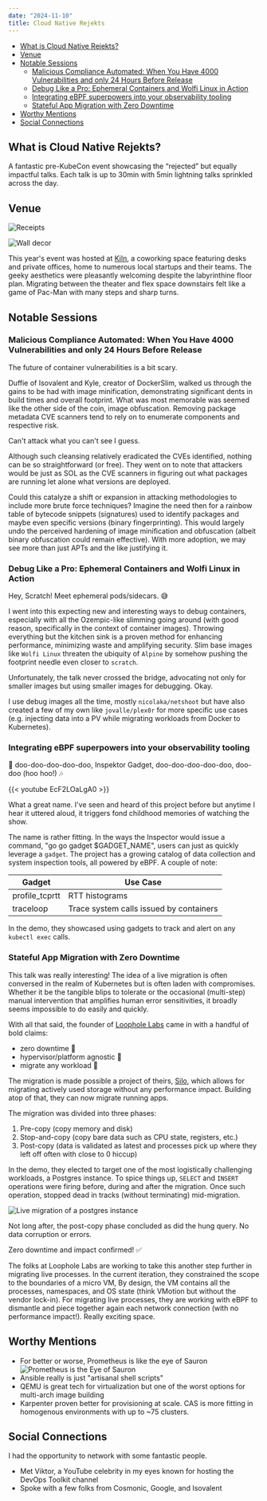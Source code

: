 ```yaml
---
date: "2024-11-10"
title: Cloud Native Rejekts
---
```


- [What is Cloud Native Rejekts?](#what-is-cloud-native-rejekts)
- [Venue](#venue)
- [Notable Sessions](#notable-sessions)
  - [Malicious Compliance Automated: When You Have 4000 Vulnerabilities and only 24 Hours Before Release](#malicious-compliance-automated-when-you-have-4000-vulnerabilities-and-only-24-hours-before-release)
  - [Debug Like a Pro: Ephemeral Containers and Wolfi Linux in Action](#debug-like-a-pro-ephemeral-containers-and-wolfi-linux-in-action)
  - [Integrating eBPF superpowers into your observability tooling](#integrating-ebpf-superpowers-into-your-observability-tooling)
  - [Stateful App Migration with Zero Downtime](#stateful-app-migration-with-zero-downtime)
- [Worthy Mentions](#worthy-mentions)
- [Social Connections](#social-connections)

## What is Cloud Native Rejekts?

A fantastic pre-KubeCon event showcasing the “rejected” but equally impactful talks. Each talk is up to 30min with 5min
lightning talks sprinkled across the day.

## Venue

![Receipts](/images/kubecon-salt-lake-city/jay-the-rejekt.JPG)

![Wall decor](/images/kubecon-salt-lake-city/kiln-decor.JPG)

This year's event was hosted at [Kiln](https://maps.app.goo.gl/dWFEufoh9drCqRRP9), a coworking space featuring desks and
private offices, home to numerous local startups and their teams. The geeky aesthetics were pleasantly welcoming despite
the labyrinthine floor plan. Migrating between the theater and flex space downstairs felt like a game of Pac-Man with
many steps and sharp turns.

## Notable Sessions

### Malicious Compliance Automated: When You Have 4000 Vulnerabilities and only 24 Hours Before Release

The future of container vulnerabilities is a bit scary.

Duffie of Isovalent and Kyle, creator of DockerSlim, walked us through the gains to be had with image minification,
demonstrating significant dents in build times and overall footprint. What was most memorable was seemed like the other
side of the coin, image obfuscation. Removing package metadata CVE scanners tend to rely on to enumerate components and
respective risk.

Can't attack what you can't see I guess.

Although such cleansing relatively eradicated the CVEs identified,
nothing can be so straightforward (or free). They went on to note that attackers would be just as SOL as the CVE scanners
in figuring out what packages are running let alone what versions are deployed.

Could this catalyze a shift or expansion in attacking methodologies to include more brute force techniques? Imagine the
need then for a rainbow table of bytecode snippets (signatures) used to identify packages and maybe even specific versions
(binary fingerprinting). This would largely undo the perceived hardening of image minification and obfuscation (albeit
binary obfuscation could remain effective). With more adoption, we may see more than just APTs and the like justifying it.

### Debug Like a Pro: Ephemeral Containers and Wolfi Linux in Action

Hey, Scratch! Meet ephemeral pods/sidecars. 😅

I went into this expecting new and interesting ways to debug containers, especially with all the Ozempic-like slimming
going around (with good reason, specifically in the context of container images). Throwing everything but the kitchen sink
is a proven method for enhancing performance, minimizing waste and amplifying security. Slim base images like `Wolfi Linux`
threaten the ubiquity of `Alpine` by somehow pushing the footprint needle even closer to `scratch`.

Unfortunately, the talk never crossed the bridge, advocating not only for smaller images but using smaller images for
debugging. Okay.

I use debug images all the time, mostly `nicolaka/netshoot` but have also created a few of my own like `jovalle/plex0r`
for more specific use cases (e.g. injecting data into a PV while migrating workloads from Docker to Kubernetes).

### Integrating eBPF superpowers into your observability tooling

🎵 doo-doo-doo-doo-doo, Inspektor Gadget, doo-doo-doo-doo-doo, doo-doo (hoo hoo!) 🎶

{{< youtube EcF2LOaLgA0 >}}

What a great name. I've seen and heard of this project before but anytime I hear it uttered aloud, it triggers fond
childhood memories of watching the show.

The name is rather fitting. In the ways the Inspector would issue a command, "go go gadget $GADGET_NAME", users can just
as quickly leverage a `gadget`. The project has a growing catalog of data collection and system inspection tools, all
powered by eBPF. A couple of note:

| Gadget | Use Case |
|---|---|
| profile_tcprtt | RTT histograms |
| traceloop | Trace system calls issued by containers |

In the demo, they showcased using gadgets to track and alert on any `kubectl exec` calls.

### Stateful App Migration with Zero Downtime

This talk was really interesting! The idea of a live migration is often conversed in the realm of Kubernetes but is often
laden with compromises. Whether it be the tangible blips to tolerate or the occasional (multi-step) manual intervention
that amplifies human error sensitivities, it broadly seems impossible to do easily and quickly.

With all that said, the founder of [Loophole Labs](https://loopholelabs.io/) came in with a handful of bold claims:

- zero downtime 👀
- hypervisor/platform agnostic 🫣
- migrate any workload 🤯

The migration is made possible a project of theirs, [Silo](https://github.com/loopholelabs/silo), which allows for migrating
actively used storage without any performance impact. Building atop of that, they can now migrate running apps.

The migration was divided into three phases:

1. Pre-copy (copy memory and disk)
2. Stop-and-copy (copy bare data such as CPU state, registers, etc.)
3. Post-copy (data is validated as latest and processes pick up where they left off often with close to 0 hiccup)

In the demo, they elected to target one of the most logistically challenging workloads, a Postgres instance. To spice
things up, `SELECT` and `INSERT` operations were firing before, during and after the migration. Once such operation,
stopped dead in tracks (without terminating) mid-migration.

![Live migration of a postgres instance](/images/kubecon-salt-lake-city/postgres-migration.JPG)

Not long after, the post-copy phase concluded as did the hung query. No data corruption or errors.

Zero downtime and impact confirmed! ✅

The folks at Loophole Labs are working to take this another step further in migrating live processes. In the current
iteration, they constrained the scope to the boundaries of a micro VM, By design, the VM contains all the processes,
namespaces, and OS state (think VMotion but without the vendor lock-in). For migrating live processes, they are working
with eBPF to dismantle and piece together again each network connection (with no performance impact!). Really exciting
space.

## Worthy Mentions

- For better or worse, Prometheus is like the eye of Sauron
![Prometheus is the Eye of Sauron](/images/kubecon-salt-lake-city/eye-of-sauron.JPG)
- Ansible really is just "artisanal shell scripts"
- QEMU is great tech for virtualization but one of the worst options for multi-arch image building
- Karpenter proven better for provisioning at scale. CAS is more fitting in homogenous environments with up to ~75 clusters.

## Social Connections

I had the opportunity to network with some fantastic people.

- Met Viktor, a YouTube celebrity in my eyes known for hosting the DevOps Toolkit channel
- Spoke with a few folks from Cosmonic, Google, and Isovalent
